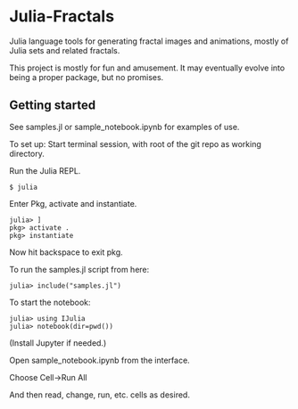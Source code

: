# Julia-Fractals
Julia language tools for generating fractal images and animations, mostly of Julia sets and related fractals.

This project is mostly for fun and amusement.  It may eventually evolve into being a proper package, but no promises.

## Getting started
See samples.jl or sample_notebook.ipynb for examples of use.

To set up:
Start terminal session, with root of the git repo as working directory.

Run the Julia REPL.
```
$ julia
```

Enter Pkg, activate and instantiate.
```
julia> ] 
pkg> activate .
pkg> instantiate
```
Now hit backspace to exit pkg.


To run the samples.jl script from here:
```
julia> include("samples.jl")
```

To start the notebook:
```
julia> using IJulia
julia> notebook(dir=pwd())
```

(Install Jupyter if needed.)

Open sample_notebook.ipynb from the interface.

Choose Cell->Run All

And then read, change, run, etc. cells as desired.